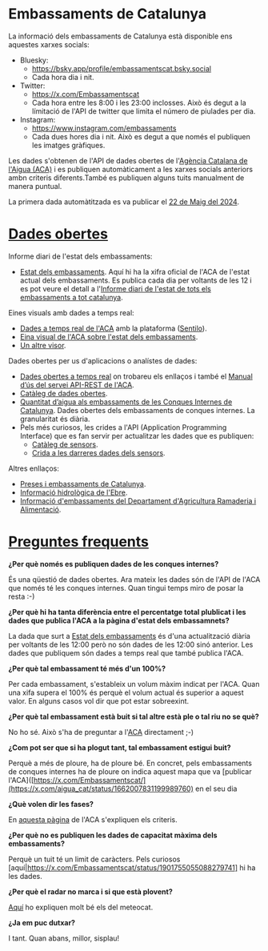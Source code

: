 # Embassaments de Catalunya

La informació dels embassaments de Catalunya està disponible ens aquestes xarxes socials:

- Bluesky:
  - https://bsky.app/profile/embassamentscat.bsky.social
  - Cada hora dia i nit.
- Twitter:
  - https://x.com/Embassamentscat
  - Cada hora entre les 8:00 i les 23:00 inclosses. Això és degut a la límitació de l'API de twitter que limita el número de piulades per dia. 
- Instagram:
  - https://www.instagram.com/embassaments
  - Cada dues hores dia i nit. Això es degut a que només el publiquen les imatges gràfiques.

Les dades s'obtenen de l'API de dades obertes de l'[Agència Catalana de l'Aigua (ACA)](https://aca.gencat.cat/ca/inici/index.html) i es publiquen automàticament a les xarxes socials anteriors ambn criteris diferents.També es publiquen alguns tuits manualment de manera puntual. 

La primera dada automàtitzada es va publicar el [22 de Maig del 2024](https://x.com/Embassamentscat/status/1793296839057301744).

# [Dades obertes](#dadesobertes)

Informe diari de l'estat dels embassaments:

- [Estat dels embassaments](https://aca.gencat.cat/ca/laigua/estat-del-medi-hidric/recursos-disponibles/estat-de-les-reserves-daigua-als-embassaments/). Aquí hi ha la xifra oficial de l'ACA de l'estat actual dels embassaments. Es publica cada dia per voltants de les 12 i es pot veure el detall a l'[Informe diari de l'estat de tots els embassaments a tot catalunya](https://info.aca.gencat.cat/ca/aca/informacio/informesdwh/dades_embassaments_ca.pdf).

Eines visuals amb dades a temps real:
  - [Dades a temps real de l'ACA](http://aca-web.gencat.cat/sdim2/visor/) amb la plataforma ([Sentilo](https://www.sentilo.io/)).
  - [Eina visual de l'ACA sobre l'estat dels embassaments](https://aca.gencat.cat/ca/laigua/consulta-de-dades/dades-obertes/visualitzacio-interactiva-dades/estat-embassaments/).
  - [Un altre visor](https://aplicacions.aca.gencat.cat/aetr/vishid/#ara).

Dades obertes per us d'aplicacions o analístes de dades:

- [Dades obertes a temps real](https://aca.gencat.cat/ca/laigua/consulta-de-dades/dades-obertes/dades-obertes-temps-real/) on trobareu els enllaços i també el [Manual d’ús del servei API-REST de l'ACA](https://aca.gencat.cat/web/.content/20_Aigua/08_consulta_de_dades/01_dades_obertes/02_dades_obertes_a_temps_real/us_serveis_dades_API_REST.pdf).
- [Catàleg de dades obertes](https://aca.gencat.cat/ca/laigua/consulta-de-dades/dades-obertes/cataleg-dades-obertes/).
- [Quantitat d’aigua als embassaments de les Conques Internes de Catalunya](https://analisi.transparenciacatalunya.cat/Medi-Ambient/Quantitat-d-aigua-als-embassaments-de-les-Conques-/gn9e-3qhr/about_data). Dades obertes dels embassaments de conques internes. La granularitat és diària.
- Pels més curiosos, les crides a l'API (Application Programming Interface) que es fan servir per actualitzar les dades que es publiquen:
  - [Catàleg de sensors](http://aca-web.gencat.cat/sdim2/apirest/catalog?componentType=embassament).
  - [Crida a les darreres dades dels sensors](http://aca-web.gencat.cat/sdim2/apirest/data/EMBASSAMENT-EST).

Altres enllaços:
- [Preses i embassaments de Catalunya](https://aca.gencat.cat/ca/laigua/infraestructures/preses-i-embassaments).
- [Informació hidrològica de l'Ebre](https://www.saihebro.com/homepage/estado-cuenca-ebro).
- [Informació d'embassaments del Departament d'Agricultura Ramaderia i Alimentació](https://agricultura.gencat.cat/ca/ambits/desenvolupament-rural/infraestructures-agraries/dar_regadius/estat-embassaments-catalunya/index.html).

# [Preguntes frequents](#preguntesfrequents)

**¿Per què només es publiquen dades de les conques internes?**

És una qüestió de dades obertes. Ara mateix les dades són de l'API de l'ACA que només té les conques internes. Quan tingui temps miro de posar la resta :-)

**¿Per què hi ha tanta diferència entre el percentatge total plublicat i les dades que publica l'ACA a la pàgina d'estat dels embassamnets?**

La dada que surt a [Estat dels embassaments](https://aca.gencat.cat/ca/laigua/estat-del-medi-hidric/recursos-disponibles/estat-de-les-reserves-daigua-als-embassaments/) és d'una actualització diària per voltants de les 12:00 però no són dades de les 12:00 sinó anterior. Les dades que publiquem són dades a temps real que també publica l'ACA.

**¿Per què tal embassament té més d'un 100%?**

Per cada embassament, s'estableix un volum màxim indicat per l'ACA. Quan una xifa supera el 100% és perquè el volum actual és superior a aquest valor. En alguns casos vol dir que pot estar sobreexint.

**¿Per què tal embassament està buit si tal altre està ple o tal riu no se què?**

No ho sé. Això s'ha de preguntar a l'[ACA](https://x.com/aigua_cat) directament ;-)

**¿Com pot ser que si ha plogut tant, tal embassament estigui buit?**

Perquè a més de ploure, ha de ploure bé. En concret, pels embassaments de conques internes ha de ploure on indica aquest mapa que va [publicar l'ACA]([https://x.com/Embassamentscat/](https://x.com/aigua_cat/status/1662007831199989760) en el seu dia

**¿Què volen dir les fases?**

En [aquesta pàgina](https://sequera.gencat.cat/ca/accions/el-semafor-de-la-sequera/index.html) de l'ACA s'expliquen els criteris.

**¿Per què no es publiquen les dades de capacitat màxima dels embassaments?**

Perquè un tuit té un limit de caràcters. Pels curiosos [aquí|https://x.com/Embassamentscat/status/1901755055088279741] hi ha les dades.

**¿Per què el radar no marca i si que està plovent?**

[Aquí](https://x.com/meteocat/status/1892876743951675486) ho expliquen molt bé els del meteocat.

**¿Ja em puc dutxar?**

I tant. Quan abans, millor, sisplau!
